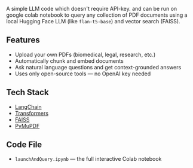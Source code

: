A simple LLM code which doesn't require API-key. and can be run on google colab notebook to query any collection of PDF documents using a local Hugging Face LLM (like `flan-t5-base`) and vector search (FAISS).

## Features
- Upload your own PDFs (biomedical, legal, research, etc.)
- Automatically chunk and embed documents
- Ask natural language questions and get context-grounded answers
- Uses only open-source tools — no OpenAI key needed

## Tech Stack
- [LangChain](https://github.com/langchain-ai/langchain)
- [Transformers](https://huggingface.co/docs/transformers)
- [FAISS](https://github.com/facebookresearch/faiss)
- [PyMuPDF](https://github.com/pymupdf/PyMuPDF)

## Code File
- `launchAndQuery.ipynb` — the full interactive Colab notebook
